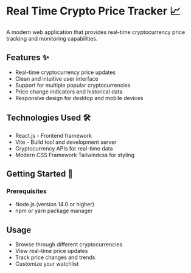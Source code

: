# Real Time Crypto Price Tracker 📈

A modern web application that provides real-time cryptocurrency price tracking and monitoring capabilities.

## Features ✨

- Real-time cryptocurrency price updates
- Clean and intuitive user interface
- Support for multiple popular cryptocurrencies
- Price change indicators and historical data
- Responsive design for desktop and mobile devices

## Technologies Used 🛠️

- React.js - Frontend framework
- Vite - Build tool and development server
- Cryptocurrency APIs for real-time data
- Modern CSS Framework Tailwindcss for styling

## Getting Started 🚀

### Prerequisites

- Node.js (version 14.0 or higher)
- npm or yarn package manager

## Usage 
- Browse through different cryptocurrencies
- View real-time price updates
- Track price changes and trends
- Customize your watchlist

